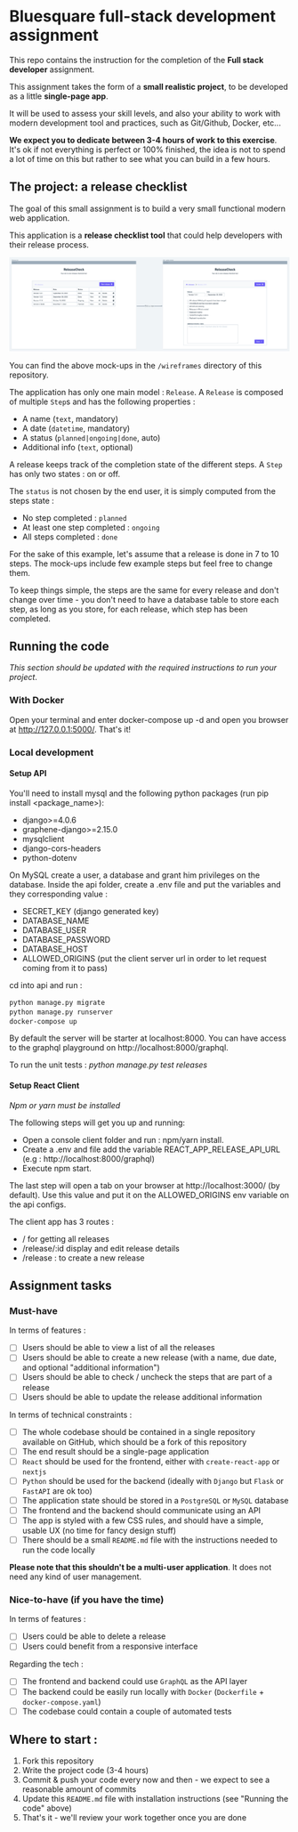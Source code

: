 # Bluesquare full-stack development assignment

This repo contains the instruction for the completion of the **Full stack developer** assignment.

This assignment takes the form of a **small realistic project**, to be developed as a little **single-page app**.

It will be used to assess your skill levels, and also your ability to work with modern development tool and
practices, such as Git/Github, Docker, etc...

**We expect you to dedicate between 3-4 hours of work to this exercise**. It's ok if not everything is perfect or 100%
finished, the idea is not to spend a lot of time on this but rather to see what you can build in a few hours.

## The project: a release checklist

The goal of this small assignment is to build a very small functional modern web application.

This application is a **release checklist tool** that could help developers with their release process.

![alt text](https://github.com/BLSQ/full-stack-assignment/blob/main/wireframes/releasecheck.png?raw=true)

You can find the above mock-ups in the `/wireframes` directory of this repository.

The application has only one main model : `Release`. A `Release` is composed of multiple `Step`s and has the
following properties :

- A name (`text`, mandatory)
- A date (`datetime`, mandatory)
- A status (`planned|ongoing|done`, auto)
- Additional info (`text`, optional)

A release keeps track of the completion state of the different steps. A `Step` has only two states : on or off.

The `status` is not chosen by the end user, it is simply computed from the steps state :

- No step completed : `planned`
- At least one step completed : `ongoing`
- All steps completed : `done`

For the sake of this example, let's assume that a release is done in 7 to 10 steps. The mock-ups include few
example steps but feel free to change them.

To keep things simple, the steps are the same for every release and don't change over time - you don't need to
have a database table to store each step, as long as you store, for each release, which step has been completed.

## Running the code

_This section should be updated with the required instructions to run your project_.

### With Docker

Open your terminal and enter docker-compose up -d and open you browser at http://127.0.0.1:5000/. That's it!

### Local development

#### Setup API

You'll need to install mysql and the following python packages (run pip install <package_name>):

- django>=4.0.6
- graphene-django>=2.15.0
- mysqlclient
- django-cors-headers
- python-dotenv

On MySQL create a user, a database and grant him privileges on the database.
Inside the api folder, create a .env file and put the variables and they corresponding value :

- SECRET_KEY (django generated key)
- DATABASE_NAME
- DATABASE_USER
- DATABASE_PASSWORD
- DATABASE_HOST
- ALLOWED_ORIGINS (put the client server url in order to let request coming from it to pass)

cd into api and run :

```bash
python manage.py migrate
python manage.py runserver
docker-compose up
```

By default the server will be starter at localhost:8000. You can have access to the graphql playground on http://localhost:8000/graphql.

To run the unit tests : _python manage.py test releases_

#### Setup React Client

_Npm or yarn must be installed_

The following steps will get you up and running:

- Open a console client folder and run : npm/yarn install.
- Create a .env and file add the variable REACT_APP_RELEASE_API_URL (e.g : http://localhost:8000/graphql)
- Execute npm start.

The last step will open a tab on your browser at http://localhost:3000/ (by default). Use this value and put it on
the ALLOWED_ORIGINS env variable on the api configs.

The client app has 3 routes :

- / for getting all releases
- /release/:id display and edit release details
- /release : to create a new release

## Assignment tasks

### Must-have

In terms of features :

- [ ] Users should be able to view a list of all the releases
- [ ] Users should be able to create a new release (with a name, due date, and optional "additional information")
- [ ] Users should be able to check / uncheck the steps that are part of a release
- [ ] Users should be able to update the release additional information

In terms of technical constraints :

- [ ] The whole codebase should be contained in a single repository available on GitHub, which should be a fork
      of this repository
- [ ] The end result should be a single-page application
- [ ] `React` should be used for the frontend, either with `create-react-app` or `nextjs`
- [ ] `Python` should be used for the backend (ideally with `Django` but `Flask` or `FastAPI` are ok too)
- [ ] The application state should be stored in a `PostgreSQL` or `MySQL` database
- [ ] The frontend and the backend should communicate using an API
- [ ] The app is styled with a few CSS rules, and should have a simple, usable UX (no time for fancy design stuff)
- [ ] There should be a small `README.md` file with the instructions needed to run the code locally

**Please note that this shouldn't be a multi-user application**. It does not need any kind of user management.

### Nice-to-have (if you have the time)

In terms of features :

- [ ] Users could be able to delete a release
- [ ] Users could benefit from a responsive interface

Regarding the tech :

- [ ] The frontend and backend could use `GraphQL` as the API layer
- [ ] The backend could be easily run locally with `Docker` (`Dockerfile` + `docker-compose.yaml`)
- [ ] The codebase could contain a couple of automated tests

## Where to start :

1. Fork this repository
1. Write the project code (3-4 hours)
1. Commit & push your code every now and then - we expect to see a reasonable amount of commits
1. Update this `README.md` file with installation instructions (see "Running the code" above)
1. That's it - we'll review your work together once you are done
